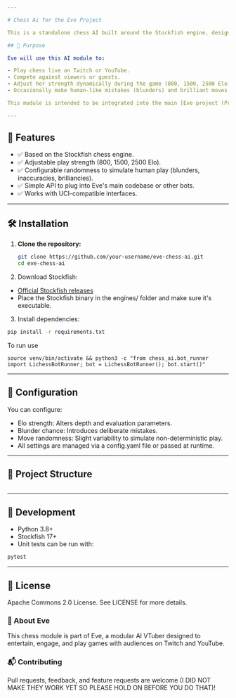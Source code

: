 ```yaml
---

# Chess Ai for the Eve Project

This is a standalone chess AI built around the Stockfish engine, designed for use by **Eve**, an AI VTuber that I am making. The goal of this project is to allow Eve to play entertaining, fair, and challenging games of chess against human players and show a range of skill levels in her moves.

## 🎯 Purpose

Eve will use this AI module to:

- Play chess live on Twitch or YouTube.
- Compete against viewers or guests.
- Adjust her strength dynamically during the game (800, 1500, 2500 Elo).
- Occasionally make human-like mistakes (blunders) and brilliant moves to simulate natural gameplay and unpredictability.

This module is intended to be integrated into the main [Eve project (Private Repository)] but can also be used as a standalone chess AI.

---
```


## 🧠 Features

- ✅ Based on the Stockfish chess engine.
- ✅ Adjustable play strength (800, 1500, 2500 Elo).
- ✅ Configurable randomness to simulate human play (blunders, inaccuracies, brilliancies).
- ✅ Simple API to plug into Eve's main codebase or other bots.
- ✅ Works with UCI-compatible interfaces.

---

## 🛠️ Installation

1. **Clone the repository:**

   ```bash
   git clone https://github.com/your-username/eve-chess-ai.git
   cd eve-chess-ai
   ```

2. Download Stockfish:

- [Official Stockfish releases](https://stockfishchess.org/download/)
- Place the Stockfish binary in the engines/ folder and make sure it's executable.

3. Install dependencies:

```bash
pip install -r requirements.txt
```

To run use

```
source venv/bin/activate && python3 -c "from chess_ai.bot_runner import LichessBotRunner; bot = LichessBotRunner(); bot.start()"
```

---

## 🔧 Configuration

You can configure:

- Elo strength: Alters depth and evaluation parameters.
- Blunder chance: Introduces deliberate mistakes.
- Move randomness: Slight variability to simulate non-deterministic play.
- All settings are managed via a config.yaml file or passed at runtime.

---

## 📁 Project Structure

```bash

```

---

## 🧪 Development

- Python 3.8+
- Stockfish 17+
- Unit tests can be run with:

```bash
pytest
```

---

## 📜 License

Apache Commons 2.0 License. See LICENSE for more details.

### 🤖 About Eve

This chess module is part of Eve, a modular AI VTuber designed to entertain, engage, and play games with audiences on Twitch and YouTube.

### 📬 Contributing

Pull requests, feedback, and feature requests are welcome (I DID NOT MAKE THEY WORK YET SO PLEASE HOLD ON BEFORE YOU DO THAT)!
